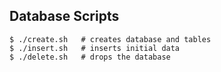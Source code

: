 
Database Scripts
----------------

    $ ./create.sh   # creates database and tables
    $ ./insert.sh   # inserts initial data
    $ ./delete.sh   # drops the database


